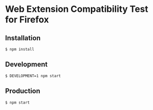 # Web Extension Compatibility Test for Firefox

## Installation

```
$ npm install
```

## Development

```
$ DEVELOPMENT=1 npm start
```

## Production

```
$ npm start
```
